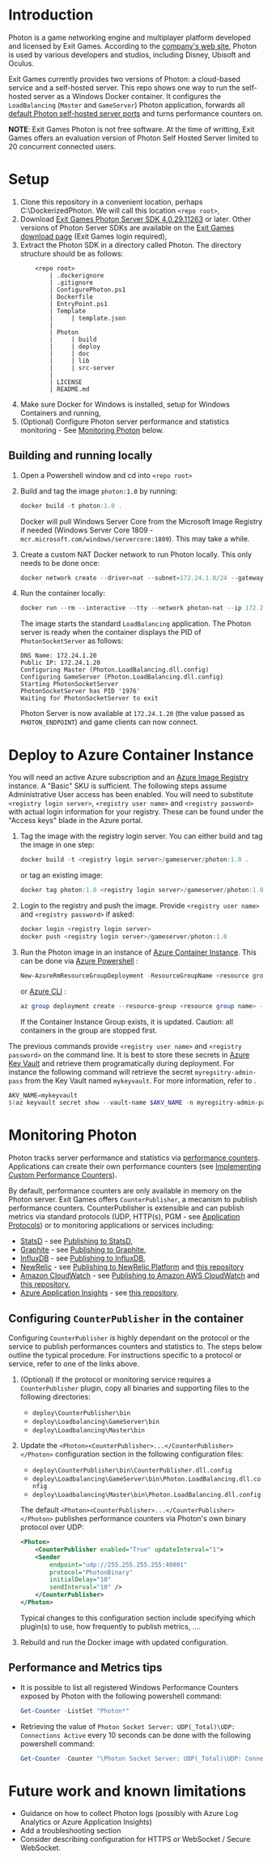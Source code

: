 # Introduction
Photon is a game networking engine and multiplayer platform developed and licensed by Exit Games. According to the [company's web site](https://www.photonengine.com/), Photon is used by various developers and studios, including Disney, Ubisoft and Oculus.

Exit Games currently provides two versions of Photon: a cloud-based service and a self-hosted server. This repo shows one way to run the self-hosted server as a Windows Docker container. It configures the `LoadBalancing` (`Master` and `GameServer`) Photon application, forwards all [default Photon self-hosted server ports](https://doc.photonengine.com/en-us/pun/v2/connection-and-authentication/tcp-and-udp-port-numbers) and turns performance counters on.

**NOTE**: Exit Games Photon is not free software. At the time of writting, Exit Games offers an evaluation version of Photon Self Hosted Server limited to 20 concurrent connected users.

# Setup
1. Clone this repository in a convenient location, perhaps C:\DockerizedPhoton. We will call this location `<repo root>`,
2. Download [Exit Games Photon Server SDK 4.0.29.11263](https://dashboard.photonengine.com/download/photon-server-sdk_v4-0-29-11263.exe) or later. Other versions of Photon Server SDKs are available on the [Exit Games download page](https://www.photonengine.com/en-US/sdks#serverserver) (Exit Games login required),
3. Extract the Photon SDK in a directory called Photon. The directory structure should be as follows:
    ```
        <repo root>
            | .dockerignore
            | .gitignore
            | ConfigurePhoton.ps1
            | Dockerfile
            | EntryPoint.ps1
            | Template
            |     | template.json
            |
            | Photon
            |     | build
            |     | deploy
            |     | doc
            |     | lib
            |     | src-server
            |
            | LICENSE
            | README.md
    ```
4. Make sure Docker for Windows is installed, setup for Windows Containers and running,
5. (Optional) Configure Photon server performance and statistics monitoring - See [Monitoring Photon](#monitoring_photon) below.

## Building and running locally
1. Open a Powershell window and cd into `<repo root>`
2. Build and tag the image `photon:1.0` by running:
    ```powershell
    docker build -t photon:1.0 .
    ```
    Docker will pull Windows Server Core from the Microsoft Image Registry if needed (Windows Server Core 1809 - `mcr.microsoft.com/windows/servercore:1809`). This may take a while.
3. Create a custom NAT Docker network to run Photon locally. This only needs to be done once:
    ```powershell
    docker network create --driver=nat --subnet=172.24.1.0/24 --gateway=172.24.1.1 photon-nat
    ```
4. Run the container locally:
    ```powershell
    docker run --rm --interactive --tty --network photon-nat --ip 172.24.1.20 -e PHOTON_ENDPOINT=172.24.1.20 -p 843:843/tcp -p 4530:4530/tcp -p 4531:4531/tcp -p 4533:4533/tcp -p 5055:5055/udp -p 5056:5056/udp -p 5058:5058/udp -p 6060:6060/tcp -p 6061:6061/tcp  -p 6063:6063/tcp -p 9090:9090/tcp -p 9091:9091/tcp -p 19090:19090/tcp -p 19091:19091/tcp -p 19093:19093/tcp photon:1.0
    ```

    The image starts the standard `LoadBalancing` application. The Photon server is ready when the container displays the PID of `PhotonSocketServer` as follows:
    ```
    DNS Name: 172.24.1.20
    Public IP: 172.24.1.20
    Configuring Master (Photon.LoadBalancing.dll.config)
    Configuring GameServer (Photon.LoadBalancing.dll.config)
    Starting PhotonSocketServer
    PhotonSocketServer has PID '1976'
    Waiting for PhotonSocketServer to exit
    ```
    Photon Server is now available at `172.24.1.20` (the value passed as `PHOTON_ENDPOINT`) and game clients can now connect.

# Deploy to Azure Container Instance
You will need an active Azure subscription and an [Azure Image Registry](https://docs.microsoft.com/en-us/azure/container-registry/container-registry-get-started-portal) instance. A "Basic" SKU is sufficient. The following steps assume Administrative User access has been enabled. You will need to substitute `<registry login server>`, `<registry user name>` and `<registry password>` with actual login information for your registry. These can be found under the "Access keys" blade in the Azure portal.

1. Tag the image with the registry login server. You can either build and tag the image in one step:
    ```powershell
    docker build -t <registry login server>/gameserver/photon:1.0 .
    ```
    or tag an existing image:

    ```powershell
    docker tag photon:1.0 <registry login server>/gameserver/photon:1.0
    ```
1. Login to the registry and push the image. Provide `<registry user name>` and `<registry password>` if asked:
    ```powershell
    docker login <registry login server>
    docker push <registry login server>/gameserver/photon:1.0
    ```
2. Run the Photon image in an instance of [Azure Container Instance](https://docs.microsoft.com/en-us/azure/container-instances/). This can be done via [Azure Powershell](https://docs.microsoft.com/en-us/powershell/azure/overview?view=azps-2.1.0) :
    ```powershell
    New-AzureRmResourceGroupDeployment -ResourceGroupName <resource group name> -TemplateFile Template\template.json -imageTag <registry login server>/gameserver/photon:1.0 -containerRegistryServer <registry login server> -containerRegistryUsername <registry user name> -containerRegistryPassword <registry password>
    ```
    or [Azure CLI](https://docs.microsoft.com/en-us/cli/azure/install-azure-cli?view=azure-cli-latest) :
    ```powershell
    az group deployment create --resource-group <resource group name> --template-file Template\template.json --parameters imageTag=<registry login server>/gameserver/photon:1.0 containerRegistryServer=<registry login server> containerRegistryUsername=<registry user name> containerRegistryPassword=<registry password> 
    ```
    If the Container Instance Group exists, it is updated. Caution: all containers in the group are stopped first.

The previous commands provide `<registry user name>` and `<registry password>` on the command line. It is best to store these secrets in [Azure Key Vault](https://docs.microsoft.com/en-us/azure/key-vault/) and retrieve them programatically during deployment. For instance the following command will retrieve the secret `myregsitry-admin-pass` from the Key Vault named `mykeyvault`. For more information, refer to [](https://docs.microsoft.com/en-us/azure/container-instances/container-instances-using-azure-container-registry).

```powershell
AKV_NAME=mykeyvault
$(az keyvault secret show --vault-name $AKV_NAME -n myregsitry-admin-pass --query value -o tsv)
```


# <a name="monitoring_photon"></a>Monitoring Photon
Photon tracks server performance and statistics via [performance counters](https://doc.photonengine.com/en-us/server/current/performance/photon-counters). Applications can create their own performance counters (see [Implementing Custom Performance Counters](https://doc.photonengine.com/en-us/server/current/performance/photon-counters)).

By default, performance counters are only available in memory on the Photon server. Exit Games offers `CounterPublisher`, a mecanism to publish performance counters. CounterPublisher is extensible and can publish metrics via standard protocols (UDP, HTTP(s), PGM - see [Application Protocols](https://doc.photonengine.com/en-us/server/current/performance/photon-counters)) or to monitoring applications or services including:
* [StatsD](https://github.com/etsy/statsd/) - see [Publishing to StatsD](https://doc.photonengine.com/en-us/server/current/performance/photon-counters),
* [Graphite](https://graphite.wikidot.com/carbon) - see [Publishing to Graphite](https://doc.photonengine.com/en-us/server/current/performance/photon-counters),
* [InfluxDB](https://www.influxdata.com/) - see [Publishing to InfluxDB](https://doc.photonengine.com/en-us/server/current/performance/photon-counters),
* [NewRelic](https://newrelic.com/platform) - see [Publishing to NewRelic Platform](https://doc.photonengine.com/en-us/server/current/performance/photon-counters) and [this repository](https://github.com/PhotonEngine/photon.counterpublisher.newrelic)
* [Amazon CloudWatch](https://aws.amazon.com/cloudwatch/) - see [Publishing to Amazon AWS CloudWatch](https://doc.photonengine.com/en-us/server/current/performance/photon-counters) and [this repository](https://github.com/PhotonEngine/photon.counterpublisher.cloudwatch),
* [Azure Application Insights](https://docs.microsoft.com/en-us/azure/azure-monitor/app/app-insights-overview) - see [this repository](https://github.com/GillesZunino/Photon-Azure-CounterPublishers).

## Configuring `CounterPublisher` in the container
Configuring `CounterPublisher` is highly dependant on the protocol or the service to publish performances counters and statistics to. The steps below outline the typical procedure. For instructions specific to a protocol or service, refer to one of the links above.

1. (Optional) If the protocol or monitoring service requires a `CounterPublisher` plugin, copy all binaries and supporting files to the following directories:
   * `deploy\CounterPublisher\bin`
   * `deploy\Loadbalancing\GameServer\bin`
   * `deploy\Loadbalancing\Master\bin`

2. Update the `<Photon><CounterPublisher>...</CounterPublisher></Photon>` configuration section in the following configuration files:

   * `deploy\CounterPublisher\bin\CounterPublisher.dll.config`
   * `deploy\Loadbalancing\GameServer\bin\Photon.LoadBalancing.dll.config`
   * `deploy\Loadbalancing\Master\bin\Photon.LoadBalancing.dll.config`

    The default `<Photon><CounterPublisher>...</CounterPublisher></Photon>` publishes performance counters via Photon's own binary protocol over UDP:
    ```xml
    <Photon>
        <CounterPublisher enabled="True" updateInterval="1">
        <Sender
            endpoint="udp://255.255.255.255:40001"
            protocol="PhotonBinary"
            initialDelay="10"
            sendInterval="10" />
        </CounterPublisher>
    </Photon>
    ```

    Typical changes to this configuration section include specifying which plugin(s) to use, how frequently to publish metrics, ....

3. Rebuild and run the Docker image with updated configuration.

## Performance and Metrics tips

* It is possible to list all registered Windows Performance Counters exposed by Photon with the following powershell command:
    ```powershell
    Get-Counter -ListSet "Photon*"
    ```

* Retrieving the value of `Photon Socket Server: UDP(_Total)\UDP: Connections Active` every 10 seconds can be done with the following powershell command:
    ```powershell
    Get-Counter -Counter "\Photon Socket Server: UDP(_Total)\UDP: Connections Active" -SampleInterval 10 -Continuous
    ```

# Future work and known limitations

* Guidance on how to collect Photon logs (possibly with Azure Log Analytics or Azure Application Insights)
* Add a troubleshooting section
* Consider describing configuration for HTTPS or WebSocket / Secure WebSocket.